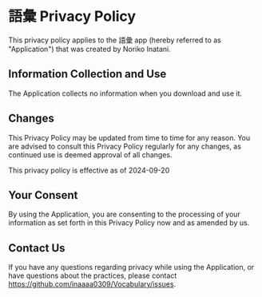 # 語彙 Privacy Policy
This privacy policy applies to the 語彙 app (hereby referred to as "Application") that was created by Noriko Inatani.

## Information Collection and Use
The Application collects no information when you download and use it.

## Changes
This Privacy Policy may be updated from time to time for any reason. You are advised to consult this Privacy Policy regularly for any changes, as continued use is deemed approval of all changes.

This privacy policy is effective as of 2024-09-20

## Your Consent
By using the Application, you are consenting to the processing of your information as set forth in this Privacy Policy now and as amended by us.

## Contact Us
If you have any questions regarding privacy while using the Application, or have questions about the practices, please contact https://github.com/inaaaa0309/Vocabulary/issues.
